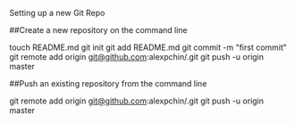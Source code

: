 
Setting up a new Git Repo

##Create a new repository on the command line

touch README.md
git init
git add README.md
git commit -m "first commit"
git remote add origin git@github.com:alexpchin/<reponame>.git
git push -u origin master

##Push an existing repository from the command line

git remote add origin git@github.com:alexpchin/<reponame>.git
git push -u origin master

